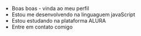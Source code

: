 - Boas boas - vinda ao meu perfil
- Estou me desenvolvendo na linguaguem javaScript
- Estou estudando na plataforma ALURA
- Entre em contato comigo
